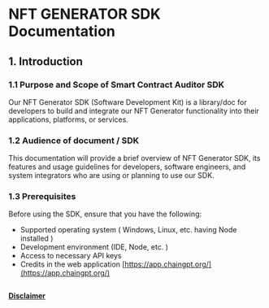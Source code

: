 # NFT GENERATOR SDK Documentation

## 1. Introduction

### 1.1    Purpose and Scope of Smart Contract Auditor SDK

Our NFT Generator SDK (Software Development Kit) is a library/doc for developers to build and integrate our NFT Generator functionality into their applications, platforms, or services.&#x20;

### 1.2    Audience of document / SDK

This documentation will provide a brief overview of NFT Generator SDK,  its features and usage guidelines for developers, software engineers, and system integrators who are using or planning to use our SDK.

### 1.3  Prerequisites

Before using the SDK, ensure that you have the following:

* Supported operating system  ( Windows, Linux, etc.  having Node installed )
* Development environment (IDE, Node, etc. )
* Access to necessary API keys&#x20;
* Credits in the web application [https://app.chaingpt.org/](https://app.chaingpt.org/)



<figure><img src="https://lh7-us.googleusercontent.com/bi7UZDFT9LQ_dPP_AvdzGvAQFFGT6G-gdX6wh7dSjadvzdRZrZrCh5IScg7x7oBCJbz7cE4b2XWHEC0pBNBMXrLmOP3ycewLGhqf4Lr-6CzQvaVHSwuLrhUE0cQrR1pdPPYt3tl4M2EfRH6MFobGmhg" alt=""><figcaption></figcaption></figure>

[**Disclaimer**](../../../misc/legal-docs/disclaimer.md)
